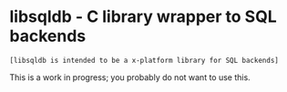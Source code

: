 # libsqldb - C library wrapper to SQL backends

`[libsqldb is intended to be a x-platform library for SQL backends]`

This is a work in progress; you probably do not want to use this.

